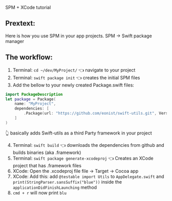 SPM + XCode tutorial<!--more--> 

## Prextext:
Here is how you use SPM in your app projects. SPM -> Swift package manager 

## The workflow:  

1. Terminal: ``cd ~/dev/MyProject/`` 👈 navigate to your project
2. Terminal: ``swift package init`` 👈 creates the initial SPM files  
3. Add the bellow to your newly created Package.swift files: 
```swift
import PackageDescription
let package = Package(
    name: "MyProject",
	dependencies: [
		.Package(url: "https://github.com/eonist/swift-utils.git", Version(0, 0, 0, prereleaseIdentifiers: ["alpha", "3"]))
    ]
)
```
👆 basically adds Swift-utils as a third Party framework in your project  

4. Terminal: ``swift build`` 👈 downloads the dependencies from github and builds binaries (aka .framework)  
5. Terminal: ``swift package generate-xcodeproj`` 👈  Creates an XCode project that has .framework files
6. XCode: Open the .xcodeproj file file -> Target -> Cocoa app
7. XCode: Add this: add ``@testable import Utils`` to ``AppDelegate.swift`` and ``print(StringParser.sansSuffix("blue"))`` inside the ``applicationDidFinishLaunching`` method
8. ``cmd + r`` will now print ``blu``
